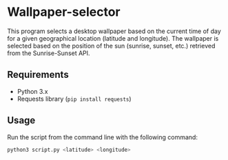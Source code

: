 # Wallpaper-selector

This program selects a desktop wallpaper based on the current time of day for a given geographical location (latitude and longitude). The wallpaper is selected based on the position of the sun (sunrise, sunset, etc.) retrieved from the Sunrise-Sunset API.

## Requirements

- Python 3.x
- Requests library (`pip install requests`)

## Usage

Run the script from the command line with the following command:

```bash
python3 script.py <latitude> <longitude>
